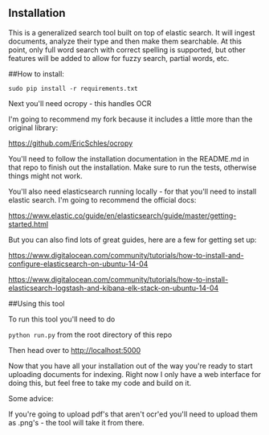## Installation

This is a generalized search tool built on top of elastic search.  It will ingest documents, analyze their type and then make them searchable.  At this point, only full word search with correct spelling is supported, but other features will be added to allow for fuzzy search, partial words, etc.

##How to install:

`sudo pip install -r requirements.txt`

Next you'll need ocropy - this handles OCR

I'm going to recommend my fork because it includes a little more than the original library:

https://github.com/EricSchles/ocropy

You'll need to follow the installation documentation in the README.md in that repo to finish out the installation.  Make sure to run the tests, otherwise things might not work.

You'll also need elasticsearch running locally - for that you'll need to install elastic search.  I'm going to recommend the official docs:

https://www.elastic.co/guide/en/elasticsearch/guide/master/getting-started.html

But you can also find lots of great guides, here are a few for getting set up:

https://www.digitalocean.com/community/tutorials/how-to-install-and-configure-elasticsearch-on-ubuntu-14-04

https://www.digitalocean.com/community/tutorials/how-to-install-elasticsearch-logstash-and-kibana-elk-stack-on-ubuntu-14-04

##Using this tool

To run this tool you'll need to do 

`python run.py` from the root directory of this repo

Then head over to [http://localhost:5000](http://localhost:5000)

Now that you have all your installation out of the way you're ready to start uploading documents for indexing.  Right now I only have a web interface for doing this, but feel free to take my code and build on it.  

Some advice:

If you're going to upload pdf's that aren't ocr'ed you'll need to upload them as .png's - the tool will take it from there.